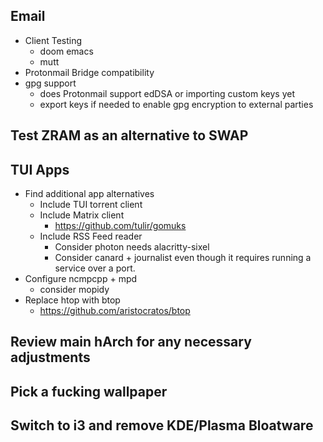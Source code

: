 ## Email
- Client Testing
  - doom emacs
  - mutt
- Protonmail Bridge compatibility
- gpg support
  - does Protonmail support edDSA or importing custom keys yet
  - export keys if needed to enable gpg encryption to external parties
## Test ZRAM as an alternative to SWAP
## TUI Apps
- Find additional app alternatives 
  - Include TUI torrent client
  - Include Matrix client
    - https://github.com/tulir/gomuks
  - Include RSS Feed reader
    - Consider photon needs alacritty-sixel
    - Consider canard + journalist even though it requires running a service over a port.
- Configure ncmpcpp + mpd
  - consider mopidy
- Replace htop with btop
  - https://github.com/aristocratos/btop
## Review main hArch for any necessary adjustments
## Pick a fucking wallpaper
## Switch to i3 and remove KDE/Plasma Bloatware
